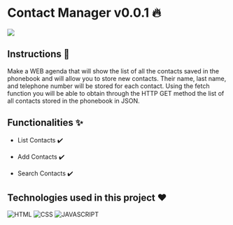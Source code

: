 # Contact Manager v0.0.1 🔥
![](https://github.com/Daniels-not/ITLA-Contact-Manager-/blob/main/img/project/functionalities.PNG)

## Instructions 📑

Make a WEB agenda that will show the list of all the contacts saved in the phonebook and will allow you to store new contacts. Their name, last name, and telephone number will be stored for each contact. Using the fetch function you will be able to obtain through the HTTP GET method the list of all contacts stored in the phonebook in JSON.

## Functionalities ✨

- List Contacts ✔️

- Add Contacts ✔️

- Search Contacts ✔️

## Technologies used in this project ❤️

![HTML](https://img.shields.io/badge/HTML5-E34F26?style=for-the-badge&logo=html5&logoColor=white) ![CSS](https://img.shields.io/badge/CSS3-1572B6?style=for-the-badge&logo=css3&logoColor=white) ![JAVASCRIPT](https://img.shields.io/badge/JavaScript-F7DF1E?style=for-the-badge&logo=javascript&logoColor=black) 
